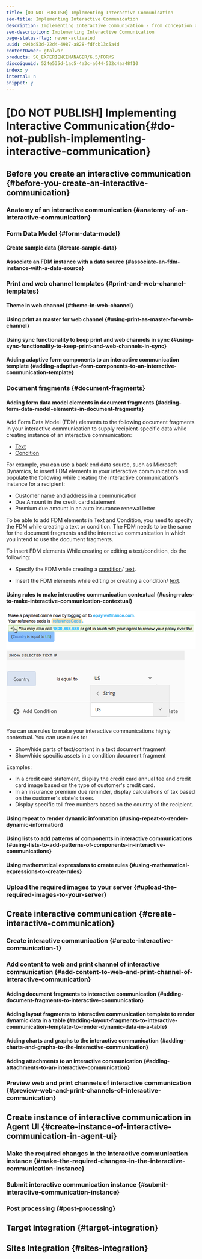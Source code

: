 ```yaml
---
title: [DO NOT PUBLISH] Implementing Interactive Communication
seo-title: Implementing Interactive Communication
description: Implementing Interactive Communication - from conception of interactive communication to submitting it for post processing
seo-description: Implementing Interactive Communication
page-status-flag: never-activated
uuid: c94bd53d-22d4-4987-a828-fdfcb13c5a4d
contentOwner: gtalwar
products: SG_EXPERIENCEMANAGER/6.5/FORMS
discoiquuid: 524e535d-1ac5-4a3c-a644-532c4aa48f10
index: y
internal: n
snippet: y
---
```


# [DO NOT PUBLISH] Implementing Interactive Communication{#do-not-publish-implementing-interactive-communication}

## Before you create an interactive communication {#before-you-create-an-interactive-communication}

### Anatomy of an interactive communication {#anatomy-of-an-interactive-communication}

### Form Data Model {#form-data-model}

#### Create sample data {#create-sample-data}

#### Associate an FDM instance with a data source {#associate-an-fdm-instance-with-a-data-source}

### Print and web channel templates {#print-and-web-channel-templates}

#### Theme in web channel {#theme-in-web-channel}

#### Using print as master for web channel {#using-print-as-master-for-web-channel}

#### Using sync functionality to keep print and web channels in sync {#using-sync-functionality-to-keep-print-and-web-channels-in-sync}

#### Adding adaptive form components to an interactive communication template {#adding-adaptive-form-components-to-an-interactive-communication-template}

### Document fragments {#document-fragments}

<!--
Comment Type: annotation
Last Modified By: gtalwar
Last Modified Date: 2018-02-14T12:13:32.560-0500
theme mandatory with web template - either the web template has a theme or while creating the IC you specify a theme
-->

#### Adding form data model elements in document fragments {#adding-form-data-model-elements-in-document-fragments}

Add Form Data Model (FDM) elements to the following document fragments in your interactive communication to supply recipient-specific data while creating instance of an interactive communication:

* [Text](/6-5/forms/using/text-interactive-communications.md) 
* [Condition](/6-5/forms/using/condition-interactive-communications.md)

For example, you can use a back end data source, such as Microsoft Dynamics, to insert FDM elements in your interactive communication and populate the following while creating the interactive communication's instance for a recipient:

* Customer name and address in a communication
* Due Amount in the credit card statement
* Premium due amount in an auto insurance renewal letter

To be able to add FDM elements in Text and Condition, you need to specify the FDM while creating a text or condition. The FDM needs to be the same for the document fragments and the interactive communication in which you intend to use the document fragments.

To insert FDM elements While creating or editing a text/condition, do the following:

* Specify the FDM while creating a [condition](/6-5/forms/using/condition-interactive-communications.md#createcondition)/ [text](/6-5/forms/using/text-interactive-communications.md#createtext). 

* Insert the FDM elements while editing or creating a condition/ [text](/6-5/forms/using/text-interactive-communications.md#fdm).

#### Using rules to make interactive communication contextual {#using-rules-to-make-interactive-communication-contextual}

![](assets/appliedruletext.png) ![](assets/ruleeditorfdm-1.png)

You can use rules to make your interactive communications highly contextual. You can use rules to:

* Show/hide parts of text/content in a text document fragment
* Show/hide specific assets in a condition document fragment

Examples:

* In a credit card statement, display the credit card annual fee and credit card image based on the type of customer's credit card.
* In an insurance premium due reminder, display calculations of tax based on the customer's state's taxes.
* Display specific toll free numbers based on the country of the recipient.

#### Using repeat to render dynamic information {#using-repeat-to-render-dynamic-information}

#### Using lists to add patterns of components in interactive communications {#using-lists-to-add-patterns-of-components-in-interactive-communications}

#### Using mathematical expressions to create rules {#using-mathematical-expressions-to-create-rules}

### Upload the required images to your server {#upload-the-required-images-to-your-server}

## Create interactive communication {#create-interactive-communication}

### Create interactive communication {#create-interactive-communication-1}

<!--
Comment Type: annotation
Last Modified By: gtalwar
Last Modified Date: 2018-02-14T06:29:50.479-0500
post process aem forms workflow
-->

### Add content to web and print channel of interactive communication {#add-content-to-web-and-print-channel-of-interactive-communication}

#### Adding document fragments to interactive communication {#adding-document-fragments-to-interactive-communication}

#### Adding layout fragments to interactive communication template to render dynamic data in a table {#adding-layout-fragments-to-interactive-communication-template-to-render-dynamic-data-in-a-table}

#### Adding charts and graphs to the interactive communication {#adding-charts-and-graphs-to-the-interactive-communication}

#### Adding attachments to an interactive communication {#adding-attachments-to-an-interactive-communication}

### Preview web and print channels of interactive communication {#preview-web-and-print-channels-of-interactive-communication}

<!--
Comment Type: annotation
Last Modified By: gtalwar
Last Modified Date: 2018-02-14T06:36:34.496-0500
ad theme web template theme component theme (style layer) Edit > Style - then for a component you can edit the formatting properties
-->

## Create instance of interactive communication in Agent UI {#create-instance-of-interactive-communication-in-agent-ui}

### Make the required changes in the interactive communication instance {#make-the-required-changes-in-the-interactive-communication-instance}

### Submit interactive communication instance {#submit-interactive-communication-instance}

### Post processing {#post-processing}

## Target Integration {#target-integration}

<!--
Comment Type: annotation
Last Modified By: gtalwar
Last Modified Date: 2018-02-14T06:38:29.163-0500
talk to paras or anish
-->

<!--
Comment Type: annotation
Last Modified By: gtalwar
Last Modified Date: 2018-02-14T06:39:43.677-0500
talk to paras or anish for details
-->

## Sites Integration {#sites-integration}

<!--
Comment Type: annotation
Last Modified By: gtalwar
Last Modified Date: 2018-02-14T06:41:20.281-0500
check if there is existing documentation about this from AF
-->


